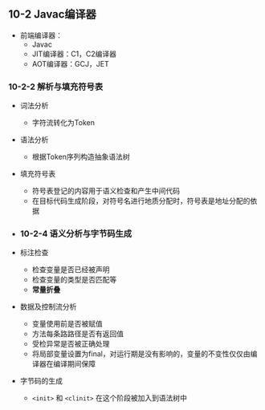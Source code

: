 ## 10-2 Javac编译器

- 前端编译器：
  - Javac
  - JIT编译器：C1，C2编译器
  - AOT编译器：GCJ，JET

### 10-2-2 解析与填充符号表

- 词法分析

  - 字符流转化为Token

- 语法分析

  - 根据Token序列构造抽象语法树

- 填充符号表

  - 符号表登记的内容用于语义检查和产生中间代码
  - 在目标代码生成阶段，对符号名进行地质分配时，符号表是地址分配的依据

- ### 10-2-4 语义分析与字节码生成

- 标注检查

  - 检查变量是否已经被声明
  - 检查变量的类型是否匹配等
  - **常量折叠**

- 数据及控制流分析

  - 变量使用前是否被赋值
  - 方法每条路路径是否有返回值
  - 受检异常是否被正确处理
  - 将局部变量设置为final，对运行期是没有影响的，变量的不变性仅仅由编译器在编译期间保障

- 字节码的生成

  - `<init>` 和 `<clinit>` 在这个阶段被加入到语法树中